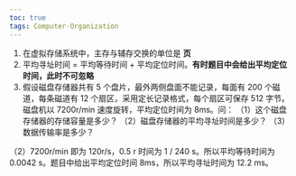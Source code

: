 ```yaml
---
toc: true
tags: Computer-Organization
---
```


1. 在虚拟存储系统中，主存与辅存交换的单位是 **页**
2. 平均寻址时间 = 平均等待时间 + 平均定位时间。**有时题目中会给出平均定位时间，此时不可忽略**
3. 假设磁盘存储器共有 5 个盘片，最外两侧盘面不能记录，每面有 200 个磁道，每条磁道有 12 个扇区，采用定长记录格式，每个扇区可保存 512 字节。磁盘机以 7200r/min 速度旋转，平均定位时间为 8ms。问：
（1）这个磁盘存储器的存储容量是多少？
（2）磁盘存储器的平均寻址时间是多少？
（3）数据传输率是多少？


（2）7200r/min 即为 120r/s，0.5 r 时间为 1 / 240 s。所以平均等待时间为 0.0042 s。题目中给出平均定位时间 8ms，所以平均寻址时间为 12.2 ms。
